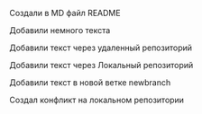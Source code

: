 Создали в MD файл README

Добавили немного текста

Добавили текст через удаленный репозиторий

Добавили текст через Локальный репозиторий

Добавили текст в новой ветке newbranch

Создал конфликт на локальном репозитории